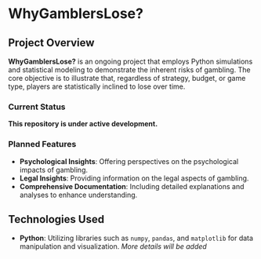 # WhyGamblersLose?

## Project Overview

**WhyGamblersLose?** is an ongoing project that employs Python simulations and statistical modeling to demonstrate the inherent risks of gambling. The core objective is to illustrate that, regardless of strategy, budget, or game type, players are statistically inclined to lose over time.

### Current Status

**This repository is under active development.**

### Planned Features

- **Psychological Insights**: Offering perspectives on the psychological impacts of gambling.
- **Legal Insights**: Providing information on the legal aspects of gambling.
- **Comprehensive Documentation**: Including detailed explanations and analyses to enhance understanding.

## Technologies Used

- **Python**: Utilizing libraries such as `numpy`, `pandas`, and `matplotlib` for data manipulation and visualization.
*More details will be added*
